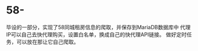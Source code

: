 # 58-
毕设的一部分，实现了58同城租房信息的爬取，并保存到MariaDB数据库中
代理IP可以自己去快代理购买，设置白名单，换成自己的快代理API链接。
做好定时任务，可以放在那让它自己爬取。
